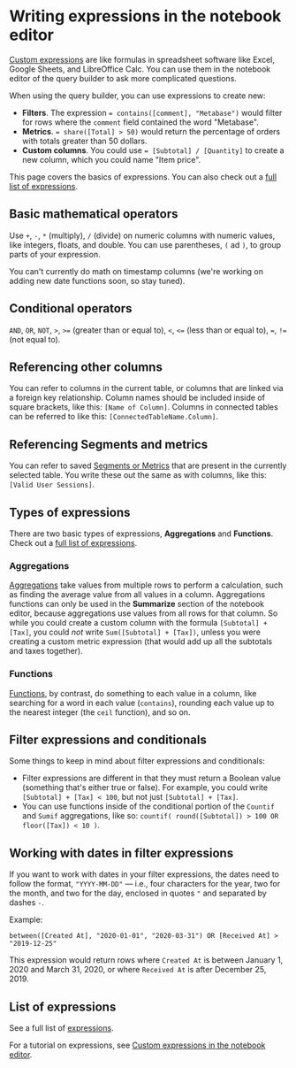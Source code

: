 # Writing expressions in the notebook editor

[Custom expressions][custom-expressions] are like formulas in spreadsheet software like Excel, Google Sheets, and LibreOffice Calc. You can use them in the notebook editor of the query builder to ask more complicated questions.

When using the query builder, you can use expressions to create new:

- **Filters**. The expression `= contains([comment], "Metabase")` would filter for rows where the `comment` field contained the word "Metabase".
- **Metrics**. `= share([Total] > 50)` would return the percentage of orders with totals greater than 50 dollars.
- **Custom columns**. You could use `= [Subtotal] / [Quantity]` to create a new column, which you could name "Item price".

This page covers the basics of expressions. You can also check out a [full list of expressions][expression-list].

## Basic mathematical operators

Use `+`, `-`, `*` (multiply), `/` (divide) on numeric columns with numeric values, like integers, floats, and double. You can use parentheses, `(` ad `)`, to group parts of your expression.

You can't currently do math on timestamp columns (we're working on adding new date functions soon, so stay tuned).

## Conditional operators

`AND`, `OR`, `NOT`, `>`, `>=` (greater than or equal to), `<`, `<=` (less than or equal to), `=`, `!=` (not equal to).

## Referencing other columns

You can refer to columns in the current table, or columns that are linked via a foreign key relationship. Column names should be included inside of square brackets, like this: `[Name of Column]`. Columns in connected tables can be referred to like this: `[ConnectedTableName.Column]`.

## Referencing Segments and metrics

You can refer to saved [Segments or Metrics](../administration-guide/07-segments-and-metrics.md) that are present in the currently selected table. You write these out the same as with columns, like this: `[Valid User Sessions]`.

## Types of expressions 

There are two basic types of expressions, **Aggregations** and **Functions**. Check out a [full list of expressions][expression-list].

### Aggregations

[Aggregations][aggregations] take values from multiple rows to perform a calculation, such as finding the average value from all values in a column. Aggregations functions can only be used in the **Summarize** section of the notebook editor, because aggregations use values from all rows for that column. So while you could create a custom column with the formula `[Subtotal] + [Tax]`, you could _not_ write `Sum([Subtotal] + [Tax])`, unless you were creating a custom metric expression (that would add up all the subtotals and taxes together).

### Functions

[Functions][functions], by contrast, do something to each value in a column, like searching for a word in each value (`contains`), rounding each value up to the nearest integer (the `ceil` function), and so on.

## Filter expressions and conditionals

Some things to keep in mind about filter expressions and conditionals:

- Filter expressions are different in that they must return a Boolean value (something that's either true or false). For example, you could write `[Subtotal] + [Tax] < 100`, but not just `[Subtotal] + [Tax]`.
- You can use functions inside of the conditional portion of the `Countif` and `Sumif` aggregations, like so: `countif( round([Subtotal]) > 100 OR floor([Tax]) < 10 )`.

## Working with dates in filter expressions

If you want to work with dates in your filter expressions, the dates need to follow the format, `"YYYY-MM-DD"` — i.e., four characters for the year, two for the month, and two for the day, enclosed in quotes `"` and separated by dashes `-`.

Example:

`between([Created At], "2020-01-01", "2020-03-31") OR [Received At] > "2019-12-25"`

This expression would return rows where `Created At` is between January 1, 2020 and March 31, 2020, or where `Received At` is after December 25, 2019.

## List of expressions

See a full list of [expressions][expression-list].

For a tutorial on expressions, see [Custom expressions in the notebook editor][custom-expressions].

[aggregations]: expressions-list.html#aggregations
[custom-expressions]: https://www.metabase.com/learn/questions/custom-expressions.html
[expression-list]: expressions-list.html
[functions]: expressions-list.html#functions
